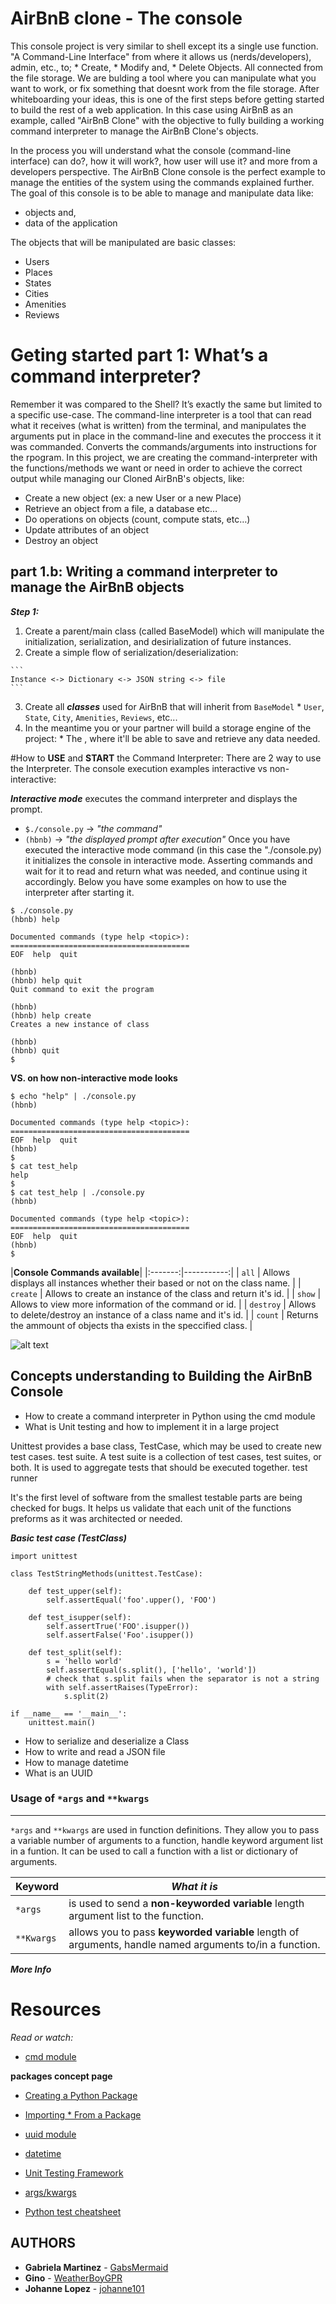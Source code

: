 AirBnB clone - The console
===========================

<p>
This console project is very similar to shell except its a single use function.
"A Command-Line Interface" from where it allows us (nerds/developers), admin, etc., to;
  * Create,
  * Modify and,
  * Delete Objects.
All connected from the file storage. We are bulding a tool where you can manipulate what you want to work,
or fix something that doesnt work from the file storage. After whiteboarding your ideas, this is one of the first steps
before getting started to build the rest of a web application. In this case using AirBnB as an example, called
"AirBnB Clone" with the objective to fully building a working command interpreter to manage the AirBnB Clone's objects.

In the process you will understand what the console (command-line interface) can do?, how it will work?,
how user will use it? and more from a developers perspective.
The AirBnB Clone console is the perfect example to manage the entities of the system
using the commands explained further.
The goal of this console is to be able to manage and manipulate data like:

  * objects and,
  * data of the application

The objects that will be manipulated are basic classes:
  * Users
  * Places
  * States
  * Cities
  * Amenities
  * Reviews
</p>

# Geting started part 1: What’s a command interpreter?
<p>
Remember it was compared to the Shell?
It’s exactly the same but limited to a specific use-case.
The command-line interpreter is a tool that can read what it receives (what is written) from the terminal,
and manipulates the arguments put in place in the command-line and executes the proccess it it was commanded.
Converts the commands/arguments into instructions for the rpogram.
In this project, we are creating the command-interpreter with the functions/methods we want or need
in order to achieve the correct output while managing our Cloned AirBnB's objects, like:

  * Create a new object (ex: a new User or a new Place)
  * Retrieve an object from a file, a database etc…
  * Do operations on objects (count, compute stats, etc…)
  * Update attributes of an object
  * Destroy an object

## part 1.b: Writing a command interpreter to manage the AirBnB objects

***Step 1:***

  1. Create a parent/main class (called BaseModel) which will manipulate
  the initialization, serialization, and desirialization of future instances.
  2. Create a simple flow of serialization/deserialization:

    ```
	Instance <-> Dictionary <-> JSON string <-> file
	```

  3. Create all ***classes*** used for AirBnB that will inherit from `BaseModel`
    * `User`, `State`, `City`, `Amenities`, `Reviews`, etc...
  4. In the meantime you or your partner will build a storage engine of the project:
    * The <FileStorage>, where it'll be able to save and retrieve any data needed.
</p>

#How to **USE** and **START** the Command Interpreter:
There are 2 way to use the Interpreter.
The console execution examples interactive vs non-interactive:

***Interactive mode*** executes the command interpreter and displays the prompt.

  - `$./console.py` -> *"the command"*
  - `(hbnb)` -> *"the displayed prompt after execution"*
Once you have executed the interactive mode command (in this case the "./console.py) it initializes the console in interactive mode.
Asserting commands and wait for it to read and return what was needed, and continue using it accordingly.
Below you have some examples on how to use the interpreter after starting it.


```
$ ./console.py
(hbnb) help

Documented commands (type help <topic>):
========================================
EOF  help  quit

(hbnb) 
(hbnb) help quit
Quit command to exit the program

(hbnb)
(hbnb) help create
Creates a new instance of class

(hbnb)
(hbnb) quit
$
```

**VS. on how non-interactive mode looks**

```
$ echo "help" | ./console.py
(hbnb)

Documented commands (type help <topic>):
========================================
EOF  help  quit
(hbnb) 
$
$ cat test_help
help
$
$ cat test_help | ./console.py
(hbnb)

Documented commands (type help <topic>):
========================================
EOF  help  quit
(hbnb) 
$
```

|**Console Commands available**|
|:-------:|-----------:|
| `all` | Allows displays all instances whether their based or not on the class name. |
| `create` | Allows to create an instance of the class and return it's id. |
| `show` | Allows to view more information of the command or id. |
| `destroy` | Allows to delete/destroy an instance of a class name and it's id. |
| `count` | Returns the ammount of objects tha exists in the speccified class. |

![alt text](https://external-content.duckduckgo.com/iu/?u=https%3A%2F%2Ftse2.mm.bing.net%2Fth%3Fid%3DOIF.AO7WKrxrWOEyAgfKr4X75g%26pid%3DApi&f=1.png)
## Concepts understanding to Building the AirBnB Console

* How to create a command interpreter in Python using the cmd module
* What is Unit testing and how to implement it in a large project
<p>
Unittest provides a base class, TestCase, which may be used to create new test cases.
test suite. A test suite is a collection of test cases, test suites, or both.
It is used to aggregate tests that should be executed together. test runner

It's the first level of software from the smallest testable parts are being checked for bugs.
It helps us validate that each unit of the functions preforms as it was architected or needed.
</p>

***Basic test case (TestClass)***

```
import unittest

class TestStringMethods(unittest.TestCase):

    def test_upper(self):
        self.assertEqual('foo'.upper(), 'FOO')

    def test_isupper(self):
        self.assertTrue('FOO'.isupper())
        self.assertFalse('Foo'.isupper())

    def test_split(self):
        s = 'hello world'
        self.assertEqual(s.split(), ['hello', 'world'])
        # check that s.split fails when the separator is not a string
        with self.assertRaises(TypeError):
            s.split(2)

if __name__ == '__main__':
    unittest.main()
```


* How to serialize and deserialize a Class
* How to write and read a JSON file
* How to manage datetime
* What is an UUID



### Usage of `*args` and `**kwargs`
-----------------------------------

<p>

`*args` and `**kwargs` are used in function definitions.
They allow you to pass a variable number of arguments to a function, handle keyword argument list in a funtion.
It can be used to call a function with a list or dictionary of arguments.


|Keyword|***What it is***|
|:---------|------------|
| `*args` | is used to send a **non-keyworded variable** length argument list to the function.|
| `**Kwargs` | allows you to pass **keyworded variable** length of arguments, handle named arguments to/in a function.|

</p>

***More Info***

Resources
==========

*Read or watch:*

* [cmd module](https://docs.python.org/3.4/library/cmd.html)

**packages concept page**

  * [Creating a Python Package](https://www.pythoncentral.io/how-to-create-a-python-package/)
  * [Importing * From a Package](https://docs.python.org/3.4/tutorial/modules.html#packages)

* [uuid module](https://docs.python.org/3.4/library/uuid.html)
* [datetime](https://docs.python.org/3.4/library/datetime.html)
* [Unit Testing Framework](https://docs.python.org/3.4/library/unittest.html#module-unittest)
* [args/kwargs](https://yasoob.me/2013/08/04/args-and-kwargs-in-python-explained/)
* [Python test cheatsheet](https://www.pythonsheets.com/notes/python-tests.html)

## AUTHORS

* **Gabriela Martinez** - [GabsMermaid](https://github.com/GabsMermaid)
* **Gino** - [WeatherBoyGPR](https://github.com/WeatherBoyGPR)
* **Johanne Lopez** - [johanne101](https://github.com/Johanne101)
